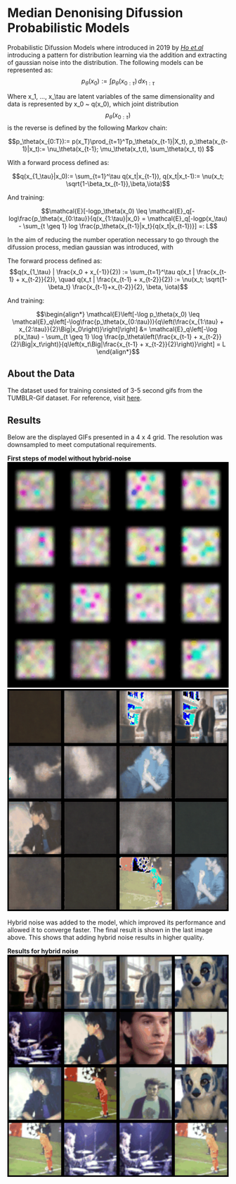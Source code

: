 # Median Denonising Difussion Probabilistic Models
Probabilistic Difussion Models where introduced in 2019 by *[Ho et.al](https://arxiv.org/abs/2006.11239)* introducing a pattern for distribution learning via the addition and extracting of gaussian noise into the distribution. 
The following models can be represented as: 
  $$p_\theta(x_0) := \int p_\theta(x_{0:\tau}) \,dx_{1:\tau}$$
  
Where x_1, ..., x_\tau are latent variables of the same dimensionality and data is represented by x_0 ~ q(x_0), which joint distribution 
$$p_\theta(x_{0:\tau})$$ is the reverse is defined by the following Markov chain: 
```math
p_\theta(x_{0:T}):= p(x_T)\prod_{t=1}^Tp_\theta(x_{t-1}|X_t),  p_\theta(x_{t-1}|x_t):= \nu_\theta(x_{t-1}; \mu_\theta(x_t,t), \sum_\theta(x_t, t))     
```
With a forward process defined as: 

$$q(x_{1_\tau}|x_0):= \sum_{t=1}^\tau q(x_t|x_{t-1}), q(x_t|x_t-1):= \nu(x_t; \sqrt{1-\beta_tx_{t-1}},\beta,\iota)$$

And training: 
```math 
\mathcal{E}[-logp_\theta(x_0) \leq \mathcal{E}_q[-log\frac{p_\theta(x_{0:\tau}}{q(x_{1:\tau}|x_0} = \mathcal{E}_q[-logp(x_\tau) - \sum_{t \geq 1} log \frac{p_\theta(x_{t-1}|x_t}{q(x_t|x_{t-1})}] =: L
```
In the aim of reducing the number operation necessary to go through the difussion process, median gaussian was introduced, with

The forward process defined as: 
$$q(x_{1_\tau} | \frac{x_0 + x_{-1}}{2}) := \sum_{t=1}^\tau q(x_t | \frac{x_{t-1} + x_{t-2}}{2}), \quad q(x_t | \frac{x_{t-1} + x_{t-2}}{2}) := \nu(x_t; \sqrt{1-\beta_t} \frac{x_{t-1}+x_{t-2}}{2}, \beta, \iota)$$

And training: 
```math 
\begin{align*}
\mathcal{E}\left[-\log p_\theta(x_0) \leq \mathcal{E}_q\left[-\log\frac{p_\theta(x_{0:\tau})}{q\left(\frac{x_{1:\tau} + x_{2:\tau}}{2}\Big|x_0\right)}\right]\right] &= \mathcal{E}_q\left[-\log p(x_\tau) - \sum_{t \geq 1} \log \frac{p_\theta\left(\frac{x_{t-1} + x_{t-2}}{2}\Big|x_t\right)}{q\left(x_t\Big|\frac{x_{t-1} + x_{t-2}}{2}\right)}\right] = L
\end{align*}
```
## About the Data
The dataset used for training consisted of 3-5 second gifs from the TUMBLR-Gif dataset. For reference, visit [here](https://raingo.github.io/TGIF-Release/).

## Results

Below are the displayed GIFs presented in a 4 x 4 grid. The resolution was downsampled to meet computational requirements.

**First steps of model without hybrid-noise**  
<img src="assets/firstStepsOfModel.gif" alt="First steps" width="512" height="512"> 
![Last steps](assets/lastTrainingStepsWithNormalModel.gif)

Hybrid noise was added to the model, which improved its performance and allowed it to converge faster. The final result is shown in the last image above. This shows that adding hybrid noise results in higher quality.

**Results for hybrid noise**  
![Results for hybrid noise](assets/hybridnoise.gif)









